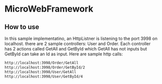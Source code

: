 # MicroWebFramework

## How to use
In this sample implementatino, an HttpListner is listening to the port 3998 on localhost.
there are 2 sample controllers: User and Order. Each controller has 2 actions called GetAll and GetById which GetAll has not inputs but GetById can take an Id as input.
Here are sample http calls:
```sh
http://localhost:3998/Order/GetAll
http://localhost:3998/Order/GetById/2
http://localhost:3998/User/GetAll
http://localhost:3998/User/GetById/4
```
